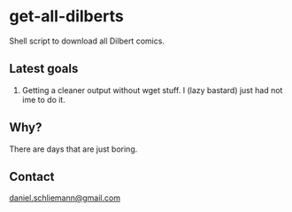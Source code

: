 # get-all-dilberts
Shell script to download all Dilbert comics.

## Latest goals

1. Getting a cleaner output without wget stuff. I (lazy bastard) just had not ime to do it.

## Why?
There are days that are just boring.

## Contact
daniel.schliemann@gmail.com
